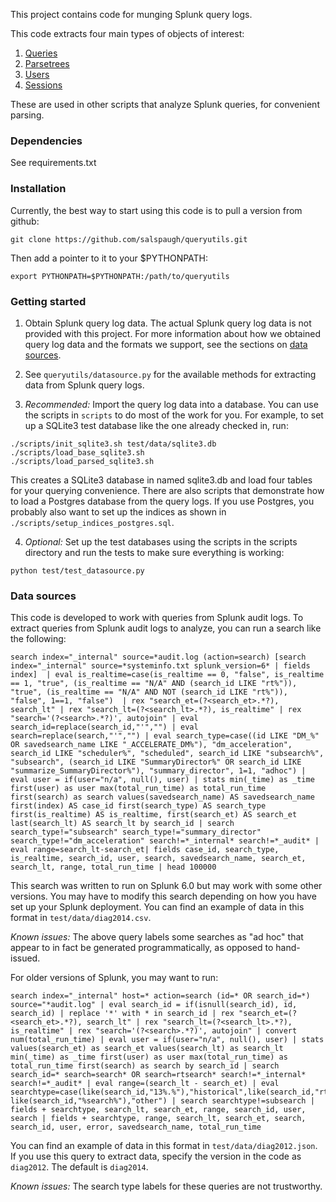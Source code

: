 This project contains code for munging Splunk query logs.

This code extracts four main types of objects of interest:

1. [Queries](https://github.com/salspaugh/queryutils/blob/master/queryutils/query.py)
2. [Parsetrees](https://github.com/salspaugh/splparser/blob/master/splparser/parsetree.py)
3. [Users](https://github.com/salspaugh/queryutils/blob/master/queryutils/user.py)
4. [Sessions](https://github.com/salspaugh/queryutils/blob/master/queryutils/session.py)

These are used in other scripts that analyze Splunk queries,
for convenient parsing.


### Dependencies

See requirements.txt


### Installation

Currently, the best way to start using this code is to pull a version from
github:

`git clone https://github.com/salspaugh/queryutils.git`

Then add a pointer to it to your $PYTHONPATH:

`export PYTHONPATH=$PYTHONPATH:/path/to/queryutils`


### Getting started

1. Obtain Splunk query log data. The actual Splunk query log data is not 
provided with this project. For more information about how we obtained 
query log data and the formats we support, see the sections on
[data sources](#data-sources).

2. See `queryutils/datasource.py` for the available methods for 
extracting data from Splunk query logs.

3. *Recommended:* Import the query log data into a database. You can use
the scripts in `scripts` to do most of the work for you. For example, 
to set up a SQLite3 test database like the one already checked in, run:

```
./scripts/init_sqlite3.sh test/data/sqlite3.db
./scripts/load_base_sqlite3.sh
./scripts/load_parsed_sqlite3.sh
```

This creates a SQLite3 database in named sqlite3.db and load four tables
for your querying convenience. There are also scripts that demonstrate how
to load a Postgres database from the query logs. If you use Postgres, you
probably also want to set up the indices as shown in 
`./scripts/setup_indices_postgres.sql`.

4. *Optional:* Set up the test databases using the scripts in the scripts
directory and run the tests to make sure everything is working:

```python test/test_datasource.py```


### Data sources

This code is developed to work with queries from Splunk audit logs. To extract
queries from Splunk audit logs to analyze, you can run a search like the following:

```
search index="_internal" source=*audit.log (action=search) [search index="_internal" source=*systeminfo.txt splunk_version=6* | fields index]  | eval is_realtime=case(is_realtime == 0, "false", is_realtime == 1, "true", (is_realtime == "N/A" AND (search_id LIKE "rt%")), "true", (is_realtime == "N/A" AND NOT (search_id LIKE "rt%")), "false", 1==1, "false")  | rex "search_et=(?<search_et>.*?), search_lt" | rex "search_lt=(?<search_lt>.*?), is_realtime" | rex "search='(?<search>.*?)', autojoin" | eval search_id=replace(search_id,"'","") | eval search=replace(search,"'","") | eval search_type=case((id LIKE "DM_%" OR savedsearch_name LIKE "_ACCELERATE_DM%"), "dm_acceleration", search_id LIKE "scheduler%", "scheduled", search_id LIKE "subsearch%", "subsearch", (search_id LIKE "SummaryDirector%" OR search_id LIKE "summarize_SummaryDirector%"), "summary_director", 1=1, "adhoc") | eval user = if(user="n/a", null(), user) | stats min(_time) as _time first(user) as user max(total_run_time) as total_run_time first(search) as search values(savedsearch_name) AS savedsearch_name first(index) AS case_id first(search_type) AS search_type first(is_realtime) AS is_realtime, first(search_et) AS search_et last(search_lt) AS search_lt by search_id | search search_type!="subsearch" search_type!="summary_director" search_type!="dm_acceleration" search!=*_internal* search!=*_audit* | eval range=search_lt-search_et| fields case_id, search_type, is_realtime, search_id, user, search, savedsearch_name, search_et, search_lt, range, total_run_time | head 100000
```

This search was written to run on Splunk 6.0 but may work with some other versions.
You may have to modify this search depending on how you have set up your
Splunk deployment. You can find an example of data in this format in `test/data/diag2014.csv`.

*Known issues:* The above query labels some searches as "ad hoc" that appear to
in fact be generated programmatically, as opposed to hand-issued.

For older versions of Splunk, you may want to run:

```
search index="_internal" host=* action=search (id=* OR search_id=*) source="*audit.log" | eval search_id = if(isnull(search_id), id, search_id) | replace '*' with * in search_id | rex "search_et=(?<search_et>.*?), search_lt" | rex "search_lt=(?<search_lt>.*?), is_realtime" | rex "search='(?<search>.*?)', autojoin" | convert num(total_run_time) | eval user = if(user="n/a", null(), user) | stats values(search_et) as search_et values(search_lt) as search_lt min(_time) as _time first(user) as user max(total_run_time) as total_run_time first(search) as search by search_id | search search_id=* search=search* OR search=rtsearch* search!=*_internal* search!=*_audit* | eval range=(search_lt - search_et) | eval searchtype=case(like(search_id,"13%.%"),"historical",like(search_id,"rt_%"),"realtime",like(search_id,"scheduler__%"),"scheduled",like(search_id,"subsearch_%"),"subsearch",like(search_id,"remote_%"),"remote", like(search_id,"%search%"),"other") | search searchtype!=subsearch | fields + searchtype, search_lt, search_et, range, search_id, user, search | fields + searchtype, range, search_lt, search_et, search, search_id, user, error, savedsearch_name, total_run_time
```

You can find an example of data in this format in `test/data/diag2012.json`.
If you use this query to extract data, specify the version in the code as `diag2012`.
The default is `diag2014`.

*Known issues:* The search type labels for these queries are not trustworthy.

